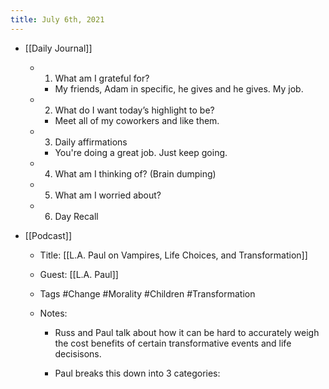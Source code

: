 ```yaml
---
title: July 6th, 2021
---
```


- [[Daily Journal]]
	 - 1. What am I grateful for?
		 - My friends, Adam in specific, he gives and he gives. My job.

	 - 2. What do I want today’s highlight to be?
		 - Meet all of my coworkers and like them.

	 - 3. Daily affirmations
		 - You're doing a great job. Just keep going.

	 - 4. What am I thinking of? (Brain dumping)

	 - 5. What am I worried about?

	 - 6. Day Recall

- [[Podcast]]
	 - Title: [[L.A. Paul on Vampires, Life Choices, and Transformation]]

	 - Guest: [[L.A. Paul]]

	 - Tags #Change #Morality #Children #Transformation

	 - Notes:
		 - Russ and Paul talk about how it can be hard to accurately weigh the cost benefits of certain transformative events and life decisisons.

		 - Paul breaks this down into 3 categories: 
